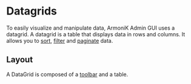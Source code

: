 # Datagrids

To easily visualize and manipulate data, ArmoniK Admin GUI uses a datagrid. A datagrid is a table that displays data in rows and columns. It allows you to [sort](./4.sorting.md), [filter](./3.filtering.md) and [paginate](./2.pagination.md) data.

## Layout

A DataGrid is composed of a [toolbar](./2.toolbar.md) and a table. 
